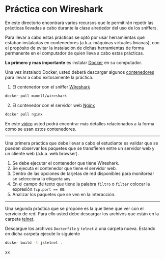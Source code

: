 # Práctica con Wireshark

En este directorio encontrará varios recursos que le permitirán repetir las prácticas llevadas a cabo durante la clase alrededor del uso de los sniffers.

Para llevar a cabo estas prácticas se optó por usar herramientas que estaban instaladas en contenedores (a.k.a. máquinas virtuales livianas), con el propósito de evitar la instalación de dichas herramientas de forma permanente en el computador de quien lleva a cabo estas prácticas.

**Lo primero y mas importante** es instalar [Docker](https://docs.docker.com/engine/installation/) en su computador.

Una vez instalado Docker, usted deberá descargar algunos [contenedores](https://en.wikipedia.org/wiki/Docker_(software)) para llevar a cabo exitosamente la práctica.

1. El contenedor con el sniffer [Wireshark](https://hub.docker.com/r/manell/wireshark/)

```bash
docker pull manell/wireshark
```

2. El contenedor con el servidor web [Nginx](https://hub.docker.com/_/nginx/)

```bash
docker pull nginx
```

En este [video](https://youtu.be/3ucnHOPQmFk) usted podrá encontrar más detalles relacionados a la forma como se usan estos contenedores.

---

Una primera práctica que debe llevar a cabo el estudiante es validar que se pueden observar los paquetes que se transfieren entre un servidor web y un cliente web (a.k.a. web browser). 
1. Se debe ejecutar el contenedor que tiene Wireshark.
2. Se ejecuta el contenedor que tiene el servidor web.
3. Dentro de las opciones de tarjetas de red disponibles para monitorear se selecciona la etiqueta `any`.
4. En el campo de texto que tiene la palabra `filtro` o `filter` colocar la expresión `tcp.port == 80`.
5. Analizar los paquetes que se ven en la interacción.

--- 

Una segunda práctica que se propone es la que tiene que ver con el servicio de red. 
Para ello usted debe descargar los archivos que están en la carpeta [telnet](https://github.com/josanabr/computernetworks/tree/master/sniffer/telnet).

Descargue los archivos `Dockerfile` y `telnet` a una carpeta nueva. 
Estando en dicha carpeta ejecute lo siguiente

```bash
docker build -t jstelnet .
```

xx
